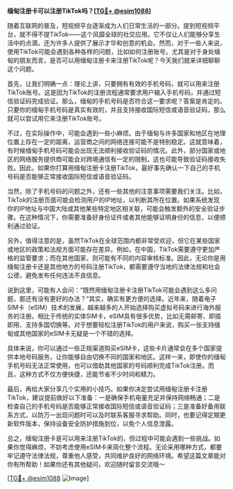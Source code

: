 **缅甸注册卡可以注册TikTok吗？[[TG💪+ @esim1088](https://t.me/s/esim1088)]**

随着互联网的普及，短视频平台逐渐成为人们日常生活的一部分。提到短视频平台，就不得不提TikTok——这个风靡全球的社交应用。它不仅让人们能够分享生活中的点滴，还为许多人提供了展示才华和创意的机会。然而，对于一些人来说，使用TikTok可能会遇到各种各样的问题，比如如何注册账号。尤其是对于身处缅甸的朋友而言，是否可以用缅甸注册卡来注册TikTok呢？今天我们就来详细聊聊这个问题。

首先，让我们明确一点：理论上讲，只要拥有有效的手机号码，就可以用来注册TikTok账号。这是因为TikTok的注册流程通常要求用户输入手机号码，并通过短信验证码完成验证。那么，缅甸的手机号码是否符合这一要求呢？答案是肯定的。只要你的缅甸手机号码是真实有效的，并且支持接收国际短信或语音验证码，那么就可以尝试用它来注册TikTok账号。

不过，在实际操作中，可能会遇到一些小麻烦。由于缅甸与许多国家和地区在地理位置上存在一定的距离，运营商之间的网络连接可能不是特别稳定。这就意味着，有时候缅甸手机号码可能会出现无法顺利接收验证码的情况。此外，部分国家或地区的网络服务提供商可能会对跨境通信有一定的限制，这也可能导致验证码接收失败。因此，如果你打算用缅甸注册卡注册TikTok，最好事先确认一下自己的手机号码是否能够正常接收国际短信或语音验证码。

当然，除了手机号码的问题之外，还有一些其他的注意事项需要我们关注。比如，TikTok的注册页面可能会检测用户的IP地址，以判断其所在位置。如果系统发现你的IP地址与中国大陆或其他某些特定地区相关联，可能会触发额外的安全验证步骤。在这种情况下，你需要准备好身份证件或者其他能够证明身份的信息，以便顺利通过验证。

另外，值得注意的是，虽然TikTok在全球范围内都非常受欢迎，但它在某些国家或地区的政策和法规方面可能存在差异。例如，在中国，TikTok需要遵守更加严格的监管要求；而在其他国家，则可能有不同的内容审核标准。因此，无论你是用缅甸注册卡还是其他地方的号码注册TikTok，都需要遵守当地的法律法规和社会公德，避免发布任何违法不良信息。

说到这里，可能有人会问：“既然用缅甸注册卡注册TikTok可能会遇到这么多问题，那还有没有更好的办法？”其实，确实有更方便的选择。近年来，随着电子SIM卡（eSIM）技术的发展，越来越多的人开始选择购买虚拟号码来进行海外服务的注册。相比于传统的实体SIM卡，eSIM具有很多优势，比如无需邮寄、即插即用、支持多国切换等。对于想要轻松注册TikTok的用户来说，购买一张支持缅甸或其他国家的eSIM卡无疑是一个不错的选择。

具体来说，你可以通过一些正规渠道购买eSIM卡，这些卡片通常会在多个国家提供本地号码服务，让你能够自由切换不同的国家和地区。这样一来，即使你的缅甸手机号码无法正常使用，也可以借助其他国家的号码顺利完成TikTok注册。而且，这种方式不仅方便快捷，还能节省不少时间和精力。

最后，再给大家分享几个实用的小技巧。如果你决定尝试用缅甸注册卡注册TikTok，建议提前做好以下准备：一是确保手机电量充足并保持网络畅通；二是检查自己的手机号码是否能够正常接收国际短信或语音验证码；三是准备好备用联系方式，以防万一出现问题时可以及时联系客服寻求帮助。同时，也要记得定期更新软件版本，保持设备安全防护措施到位，以免个人信息泄露。

总之，缅甸注册卡是可以用来注册TikTok的，但过程中可能会遇到一些挑战。如果你觉得麻烦，不妨考虑使用eSIM卡来简化整个流程。无论采用哪种方式，都要牢记遵守法律法规，尊重他人感受，共同维护良好的网络环境。希望这篇文章能对你有所帮助！如果你还有其他疑问，欢迎随时留言交流哦～ 

[[TG💪+ @esim1088](https://t.me/s/esim1088) ![Image](https://i.postimg.cc/4NQfJmqS/Snipaste-2025-05-13-00-14-12.png)]